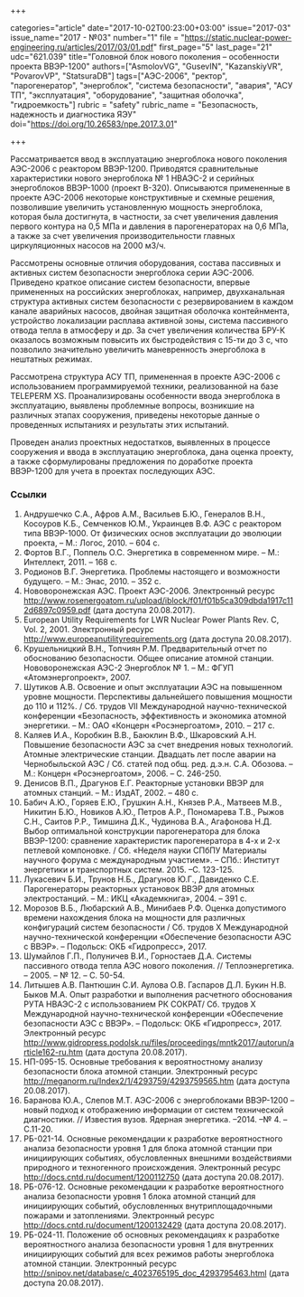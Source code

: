 +++

categories="article"
date="2017-10-02T00:23:00+03:00"
issue="2017-03"
issue_name="2017 - №03"
number="1"
file = "https://static.nuclear-power-engineering.ru/articles/2017/03/01.pdf"
first_page="5"
last_page="21"
udc="621.039"
title="Головной блок нового поколения – особенности проекта ВВЭР-1200"
authors=["AsmolovVG", "GusevIN", "KazanskiyVR", "PovarovVP", "StatsuraDB"]
tags=["АЭС-2006", "ректор", "парогенератор", "энергоблок", "система безопасности", "авария", "АСУ ТП", "эксплуатация", "оборудование", "защитная оболочка", "гидроемкость"]
rubric = "safety"
rubric_name = "Безопасность, надежность и диагностика ЯЭУ"
doi="https://doi.org/10.26583/npe.2017.3.01"

+++

Рассматривается ввод в эксплуатацию энергоблока нового поколения АЭС-2006 с реактором ВВЭР-1200. Приводятся сравнительные характеристики нового энергоблока № 1 НВАЭС-2 и серийных энергоблоков ВВЭР-1000 (проект В-320). Описываются примененные в проекте АЭС-2006 некоторые конструктивные и схемные решения, позволившие увеличить установленную мощность энергоблока, которая была достигнута, в частности, за счет увеличения давления первого контура на 0,5 МПа и давления в парогенераторах на 0,6 МПа, а также за счет увеличения производительности главных циркуляционных насосов на 2000 м3/ч.

Рассмотрены основные отличия оборудования, состава пассивных и активных систем безопасности энергоблока серии АЭС-2006. Приведено краткое описание систем безопасности, впервые примененных на российских энергоблоках, например, двухканальная структура активных систем безопасности с резервированием в каждом канале аварийных насосов, двойная защитная оболочка контейнмента, устройство локализации расплава активной зоны, система пассивного отвода тепла в атмосферу и др. За счет увеличения количества БРУ-К оказалось возможным повысить их быстродействия с 15-ти до 3 с, что позволило значительно увеличить маневренность энергоблока в нештатных режимах.

Рассмотрена структура АСУ ТП, примененная в проекте АЭС-2006 с использованием программируемой техники, реализованной на базе TELEPERM XS. Проанализированы особенности ввода энергоблока в эксплуатацию, выявлены проблемные вопросы, возникшие на различных этапах сооружения, приведены некоторые данные о проведенных испытаниях и результаты этих испытаний.

Проведен анализ проектных недостатков, выявленных в процессе сооружения и ввода в эксплуатацию энергоблока, дана оценка проекту, а также сформулированы предложения по доработке проекта ВВЭР-1200 для учета в проектах последующих АЭС.

### Ссылки

1. Андрушечко С.А., Афров А.М., Васильев Б.Ю., Генералов В.Н., Косоуров К.Б., Семченков Ю.М., Украинцев В.Ф. АЭС с реактором типа ВВЭР-1000. От физических основ эксплуатации до эволюции проекта, – М.: Логос, 2010. – 604 с.
2. Фортов В.Г., Поппель О.С. Энергетика в современном мире. – М.: Интеллект, 2011. – 168 с.
3. Родионов В.Г. Энергетика. Проблемы настоящего и возможности будущего. – М.: Энас, 2010. – 352 с.
4. Нововоронежская АЭС. Проект АЭС-2006. Электронный ресурс http://www.rosenergoatom.ru/upload/iblock/f01/f01b5ca309dbda1917c112d6897c0959.pdf (дата доступа 20.08.2017).
5. European Utility Requirements for LWR Nuclear Power Plants Rev. C, Vol. 2, 2001. Электронный ресурс http://www.europeanutilityrequirements.org (дата доступа 20.08.2017).
6. Крушельницкий В.Н., Топчиян Р.М. Предварительный отчет по обоснованию безопасности. Общее описание атомной станции. Нововоронежская АЭС-2 Энергоблок № 1. – М.: ФГУП «Атомэнергопроект», 2007.
7. Шутиков А.В. Освоение и опыт эксплуатации АЭС на повышенном уровне мощности. Перспективы дальнейшего повышения мощности до 110 и 112%. / Сб. трудов VII Международной научно-технической конференции «Безопасность, эффективность и экономика атомной энергетики. – М.: ОАО «Концерн «Росэнергоатом», 2010. – 217 с.
8. Каляев И.А., Коробкин В.В., Баюклин В.Ф., Шкаровский А.Н. Повышение безопасности АЭС за счет внедрения новых технологий. Атомные электрические станции. Двадцать лет после аварии на Чернобыльской АЭС / Сб. статей под общ. ред. д.э.н. С.А. Обозова. – М.: Концерн «Росэнергоатом», 2006. – С. 246-250.
9. Денисов В.П., Драгунов Е.Г. Реакторные установки ВВЭР для атомных станций. – М.: ИздАТ, 2002. – 480 с.
10. Бабич А.Ю., Горяев Е.Ю., Грушкин А.Н., Князев Р.А., Матвеев М.В., Никитин Б.Ю., Новиков А.Ю., Петров А.Р., Пономарева Т.В., Рыжов С.Н., Саитов Р.Р., Тимшина Д.К., Чудинова В.А., Агафонова Н.Д. Выбор оптимальной конструкции парогенератора для блока ВВЭР-1200: сравнение характеристик парогенератора в 4-х и 2-х петлевой компоновке. / Cб. «Неделя науки СПбПУ Материалы научного форума с международным участием». – СПб.: Институт энергетики и транспортных систем. 2015. –С. 123-125.
11. Лукасевич Б.И., Трунов Н.Б., Драгунов Ю.Г., Давиденко С.Е. Парогенераторы реакторных установок ВВЭР для атомных электростанций. – М.: ИКЦ «Академкнига», 2004. – 391 с.
12. Морозов В.Б., Любарский А.В., Минибаев Р.Ф. Оценка допустимого времени нахождения блока на мощности для различных конфигураций систем безопасности / Сб. трудов Х Международной научно-технической конференции «Обеспечение безопасности АЭС с ВВЭР». – Подольск: ОКБ «Гидропресс», 2017.
13. Шумайлов Г.П., Полуничев В.И., Горностаев Д.А. Системы пассивного отвода тепла АЭС нового поколения. // Теплоэнергетика. – 2005. – № 12. – С. 50-54.
14. Литышев А.В. Пантюшин С.И. Аулова О.В. Гаспаров Д.Л. Букин Н.В. Быков М.А. Опыт разработки и выполнения расчетного обоснования РУТА НВАЭС-2 с использованием РК СОКРАТ/ Сб. трудов Х Международной научно-технической конференции «Обеспечение безопасности АЭС с ВВЭР». – Подольск: ОКБ «Гидропресс», 2017. Электронный ресурс http://www.gidropress.podolsk.ru/files/proceedings/mntk2017/autorun/article162-ru.htm (дата доступа 20.08.2017).
15. НП-095-15. Основные требования к вероятностному анализу безопасности блока атомной станции. Электронный ресурс http://meganorm.ru/Index2/1/4293759/4293759565.htm (дата доступа 20.08.2017).
16. Баранова Ю.А., Слепов М.Т. АЭС-2006 с энергоблоками ВВЭР-1200 – новый подход к отображению информации от систем технической диагностики. // Известия вузов. Ядерная энергетика. –2014. –№ 4. – С.11-20.
17. РБ-021-14. Основные рекомендации к разработке вероятностного анализа безопасности уровня 1 для блока атомной станции при инициирующих событиях, обусловленных внешними воздействиями природного и техногенного происхождения. Электронный ресурс http://docs.cntd.ru/document/1200112750 (дата доступа 20.08.2017).
18. РБ-076-12. Основные рекомендации к разработке вероятностного анализа безопасности уровня 1 блока атомной станций для инициирующих событий, обусловленных внутриплощадочными пожарами и затоплениями. Электронный ресурс http://docs.cntd.ru/document/1200132429 (дата доступа 20.08.2017).
19. РБ-024-11. Положение об основных рекомендациях к разработке вероятностного анализа безопасности уровня 1 для внутренних инициирующих событий для всех режимов работы энергоблока атомной станции. Электронный ресурс http://snipov.net/database/c_4023765195_doc_4293795463.html (дата доступа 20.08.2017).